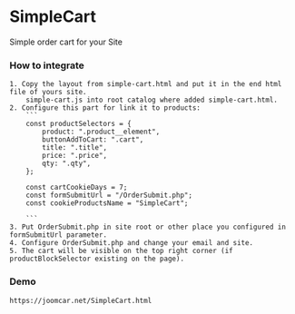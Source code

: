 # SimpleCart
Simple order cart for your Site

### How to integrate
	1. Copy the layout from simple-cart.html and put it in the end html file of yours site.
		simple-cart.js into root catalog where added simple-cart.html.
	2. Configure this part for link it to products:
		```
		const productSelectors = {
			product: ".product__element",
			buttonAddToCart: ".cart",
			title: ".title",
			price: ".price",
			qty: ".qty",
		};

		const cartCookieDays = 7;
		const formSubmitUrl = "/OrderSubmit.php";
		const cookieProductsName = "SimpleCart";

		```
	3. Put OrderSubmit.php in site root or other place you configured in formSubmitUrl parameter.
	4. Configure OrderSubmit.php and change your email and site.
	5. The cart will be visible on the top right corner (if productBlockSelector existing on the page).
	
### Demo
	https://joomcar.net/SimpleCart.html
